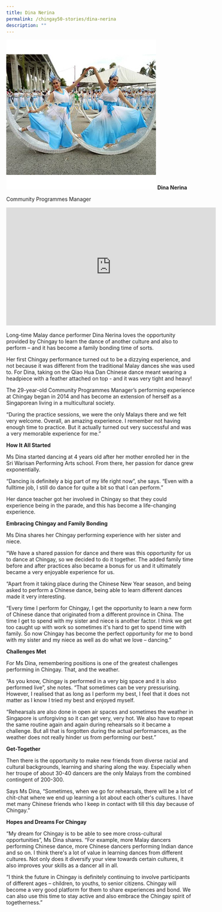 ```yaml
---
title: Dina Nerina
permalink: /chingay50-stories/dina-nerina
description: ""
---
```

![Dina Nerina](/images/Chingay50%20Stories/dina-nerina-50storiesimage.jpg)
**Dina Nerina**

Community Programmes Manager

<iframe width="560" height="315" src="https://www.youtube.com/embed/ppdApsUSqSs" title="YouTube video player" frameborder="0" allow="accelerometer; autoplay; clipboard-write; encrypted-media; gyroscope; picture-in-picture" allowfullscreen></iframe>

Long-time Malay dance performer Dina Nerina loves the opportunity provided by Chingay to learn the dance of another culture and also to perform – and it has become a family bonding time of sorts.

Her first Chingay performance turned out to be a dizzying experience, and not because it was different from the traditional Malay dances she was used to. For Dina, taking on the Qiao Hua Dan Chinese dance meant wearing a headpiece with a feather attached on top - and it was very tight and heavy!

The 29-year-old Community Programmes Manager’s performing experience at Chingay began in 2014 and has become an extension of herself as a Singaporean living in a multicultural society. 

“During the practice sessions, we were the only Malays there and we felt very welcome.  Overall, an amazing experience. I remember not having enough time to practice. But it actually turned out very successful and was a very memorable experience for me.”

**How It All Started**

Ms Dina started dancing at 4 years old after her mother enrolled her in the Sri Warisan Performing Arts school. From there, her passion for dance grew exponentially.

“Dancing is definitely a big part of my life right now”, she says. “Even with a fulltime job, I still do dance for quite a bit so that I can perform.”

Her dance teacher got her involved in Chingay so that they could experience being in the parade, and this has become a life-changing experience.

**Embracing Chingay and Family Bonding**

Ms Dina shares her Chingay performing experience with her sister and niece.

“We have a shared passion for dance and there was this opportunity for us to dance at Chingay, so we decided to do it together. The added family time before and after practices also became a bonus for us and it ultimately became a very enjoyable experience for us.

“Apart from it taking place during the Chinese New Year season, and being asked to perform a Chinese dance, being able to learn different dances made it very interesting.

“Every time I perform for Chingay, I get the opportunity to learn a new form of Chinese dance that originated from a different province in China. The time I get to spend with my sister and niece is another factor. I think we get too caught up with work so sometimes it's hard to get to spend time with family. So now Chingay has become the perfect opportunity for me to bond with my sister and my niece as well as do what we love – dancing.”


**Challenges Met**

For Ms Dina, remembering positions is one of the greatest challenges performing in Chingay. That, and the weather.

“As you know, Chingay is performed in a very big space and it is also performed live”, she notes. “That sometimes can be very pressurising. However, I realised that as long as I perform my best, I feel that it does not matter as I know I tried my best and enjoyed myself.

“Rehearsals are also done in open air spaces and sometimes the weather in Singapore is unforgiving so it can get very, very hot. We also have to repeat the same routine again and again during rehearsals so it became a challenge. But all that is forgotten during the actual performances, as the weather does not really hinder us from performing our best.” 

**Get-Together**

Then there is the opportunity to make new friends from diverse racial and cultural backgrounds, learning and sharing along the way. Especially when her troupe of about 30-40 dancers are the only Malays from the combined contingent of 200-300. 

Says Ms Dina, “Sometimes, when we go for rehearsals, there will be a lot of chit-chat where we end up learning a lot about each other's cultures. I have met many Chinese friends who I keep in contact with till this day because of Chingay.”

**Hopes and Dreams For Chingay**

“My dream for Chingay is to be able to see more cross-cultural opportunities”, Ms Dina shares. “For example, more Malay dancers performing Chinese dance, more Chinese dancers performing Indian dance and so on. I think there's a lot of value in learning dances from different cultures. Not only does it diversify your view towards certain cultures, it also improves your skills as a dancer all in all. 

“I think the future in Chingay is definitely continuing to involve participants of different ages – children, to youths, to senior citizens. Chingay will become a very good platform for them to share experiences and bond. We can also use this time to stay active and also embrace the Chingay spirit of togetherness.”